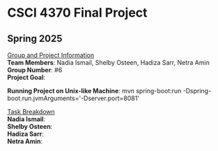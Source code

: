 # CSCI 4370 Final Project
## Spring 2025
<ins> Group and Project Information </ins> </br>
**Team Members**: Nadia Ismail, Shelby Osteen, Hadiza Sarr, Netra Amin </br>
**Group Number**: #6 </br>
**Project Goal**:  </br>

**Running Project on Unix-like Machine**: mvn spring-boot:run -Dspring-boot.run.jvmArguments='-Dserver.port=8081' 



<ins> Task Breakdown </ins> </br>
**Nadia Ismail**: </br>
**Shelby Osteen**: </br>
**Hadiza Sarr**: </br>
**Netra Amin**: 
